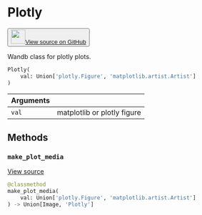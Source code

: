 # Plotly

<p><button style={{display: 'flex', alignItems: 'center', backgroundColor: 'white', border: '1px solid #ddd', padding: '10px', borderRadius: '6px', cursor: 'pointer', boxShadow: '0 2px 3px rgba(0,0,0,0.1)', transition: 'all 0.3s'}}><a href='https://www.github.com/wandb/wandb/tree/v0.15.11/wandb/sdk/data_types/plotly.py#L33-L82' style={{fontSize: '1.2em', display: 'flex', alignItems: 'center'}}><img src='https://github.githubassets.com/images/modules/logos_page/GitHub-Mark.png' height='32px' width='32px' style={{marginRight: '10px'}}/>View source on GitHub</a></button></p>


Wandb class for plotly plots.

```python
Plotly(
    val: Union['plotly.Figure', 'matplotlib.artist.Artist']
)
```

| Arguments |  |
| :--- | :--- |
|  `val` |  matplotlib or plotly figure |

## Methods

### `make_plot_media`

[View source](https://www.github.com/wandb/wandb/tree/v0.15.11/wandb/sdk/data_types/plotly.py#L42-L50)

```python
@classmethod
make_plot_media(
    val: Union['plotly.Figure', 'matplotlib.artist.Artist']
) -> Union[Image, 'Plotly']
```
